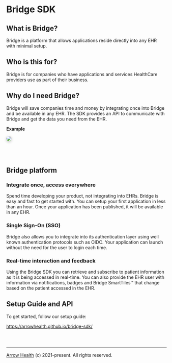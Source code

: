 

# Bridge SDK

## What is Bridge?

Bridge is a platform that allows applications reside directly into any EHR with minimal setup.

## Who is this for?

Bridge is for companies who have applications and services HealthCare providers use as part of their business.

## Why do I need Bridge?

Bridge will save companies time and money by integrating once into Bridge and be available in any EHR. The SDK provides
an API to communicate with Bridge and get the data you need from the EHR.

**Example**

<img src="https://firebasestorage.googleapis.com/v0/b/novo00.appspot.com/o/icons%2Fmock-app.png?alt=media&token=d18a5706-0feb-44a2-9c16-e504bd8a9648" style="margin-bottom: 50px;border-radius: 8px;box-shadow: rgba(0, 0, 0, 0.24) 0px 3px 8px;">

## Bridge platform

### Integrate once, access everywhere

Spend time developing your product, not integrating into EHRs. Bridge is easy and fast to get started with. You can setup your
first application in less than an hour. Once your application has been published, it will be available in any EHR. 

### Single Sign-On (SSO)

Bridge also allows you to integrate into its authentication layer using well known authentication protocols such as OIDC. Your application
can launch without the need for the user to login each time. 

### Real-time interaction and feedback

Using the Bridge SDK you can retrieve and subscribe to patient information as it is being accessed in real-time. You can also
provide the EHR user with information via notifications, badges and Bridge SmartTiles&trade; that change based on the patient accessed in the EHR.

## Setup Guide and API

To get started, follow our setup guide:

https://arrowhealth.github.io/bridge-sdk/

<div style="height: 30px"></div>

<hr />

[Arrow Health](https://arrowhealth.io) (c) 2021-present. All rights reserved.
